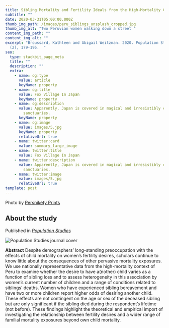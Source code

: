 ```yaml
---
title: Sibling Mortality and Fertility Ideals from the High-Mortality Context of Peru
subtitle: ""
date: 2020-03-31T05:00:00.000Z
thumb_img_path: /images/peru_siblings_unsplash_cropped.jpg
thumb_img_alt: "Two Peruvian women walking down a street "
content_img_path: ""
content_img_alt: ""
excerpt: "Broussard, Kathleen and Abigail Weitzman. 2020. Population Studies 74
  (2), 179-195.  "
seo:
  type: stackbit_page_meta
  title: ""
  description: ""
  extra:
    - name: og:type
      value: article
      keyName: property
    - name: og:title
      value: Fox Village In Japan
      keyName: property
    - name: og:description
      value: Apparently, Japan is covered in magical and irresistibly cute animal
        sanctuaries.
      keyName: property
    - name: og:image
      value: images/5.jpg
      keyName: property
      relativeUrl: true
    - name: twitter:card
      value: summary_large_image
    - name: twitter:title
      value: Fox Village In Japan
    - name: twitter:description
      value: Apparently, Japan is covered in magical and irresistibly cute animal
        sanctuaries.
    - name: twitter:image
      value: images/5.jpg
      relativeUrl: true
template: post
---
```

Photo by [Persnikety Prints](https://unsplash.com/photos/hNPX9p95CGc) 

## About the study

Published in *[Population Studies](https://doi.org/10.1080/00324728.2020.1737188)* 

![Population Studies journal cover](/images/popstudies_sibling-loss.jpg)

**Abstract** Despite demographers’ long-standing preoccupation with the effects of child mortality on women’s fertility desires, scholars continue to know little about the consequences of other pervasive mortality exposures. We use nationally representative data from the high-mortality context of Peru to examine whether the desire to have a(nother) child varies as a function of sibling loss and to assess heterogeneity in this association by women’s current number of children and a range of conditions related to siblings’ deaths. Women who have experienced sibling bereavement and have two or more children report higher odds of desiring another child. These effects are not contingent on the age or sex of the deceased sibling but are only significant if the sibling died during the respondent’s lifetime (not before). These findings highlight the theoretical and empirical import of investigating the relationship between fertility desires and a wider range of familial mortality exposures beyond own child mortality.